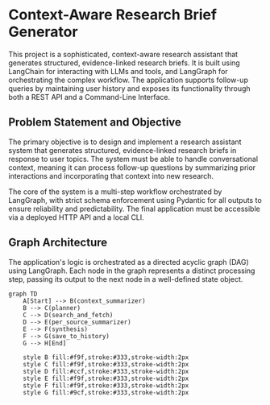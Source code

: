# Context-Aware Research Brief Generator

This project is a sophisticated, context-aware research assistant that generates structured, evidence-linked research briefs. It is built using LangChain for interacting with LLMs and tools, and LangGraph for orchestrating the complex workflow. The application supports follow-up queries by maintaining user history and exposes its functionality through both a REST API and a Command-Line Interface.

## Problem Statement and Objective

The primary objective is to design and implement a research assistant system that generates structured, evidence-linked research briefs in response to user topics. The system must be able to handle conversational context, meaning it can process follow-up questions by summarizing prior interactions and incorporating that context into new research.

The core of the system is a multi-step workflow orchestrated by LangGraph, with strict schema enforcement using Pydantic for all outputs to ensure reliability and predictability. The final application must be accessible via a deployed HTTP API and a local CLI.

## Graph Architecture

The application's logic is orchestrated as a directed acyclic graph (DAG) using LangGraph. Each node in the graph represents a distinct processing step, passing its output to the next node in a well-defined state object.

```mermaid
graph TD
    A[Start] --> B(context_summarizer)
    B --> C(planner)
    C --> D(search_and_fetch)
    D --> E(per_source_summarizer)
    E --> F(synthesis)
    F --> G(save_to_history)
    G --> H[End]

    style B fill:#f9f,stroke:#333,stroke-width:2px
    style C fill:#f9f,stroke:#333,stroke-width:2px
    style D fill:#ccf,stroke:#333,stroke-width:2px
    style E fill:#f9f,stroke:#333,stroke-width:2px
    style F fill:#f9f,stroke:#333,stroke-width:2px
    style G fill:#9cf,stroke:#333,stroke-width:2px


